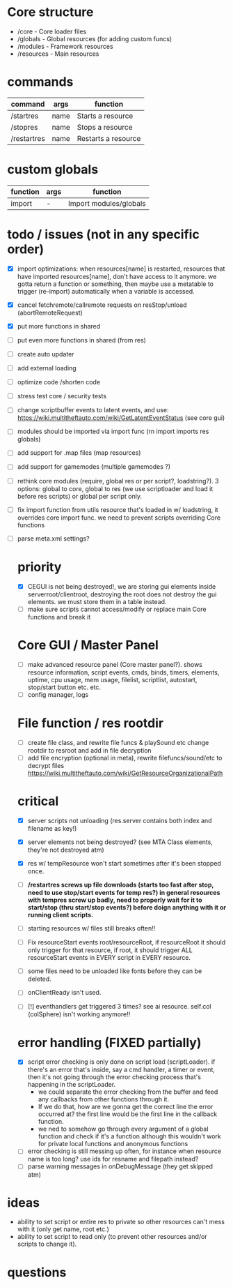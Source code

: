 # Core structure
- /core - Core loader files
- /globals - Global resources (for adding custom funcs)
- /modules - Framework resources
- /resources - Main resources

# commands
| command     | args     | function              |
|-------------|----------|-----------------------|
| /startres   | name     | Starts a resource     |
| /stopres    | name     | Stops a resource      |
| /restartres | name     | Restarts a resource   |

# custom globals
| function    | args     | function               |
|-------------|----------|------------------------|
| import      | -        | Import modules/globals |


# todo / issues (not in any specific order)
- [x] import optimizations: when resources[name] is restarted, resources that have imported resources[name], don't have access to it anymore. we gotta return a function or something, then maybe use a metatable to trigger (re-import) automatically when a variable is accessed.
- [x] cancel fetchremote/callremote requests on resStop/unload (abortRemoteRequest)
- [x] put more functions in shared
- [ ] put even more functions in shared (from res)
- [ ] create auto updater
- [ ] add external loading
- [ ] optimize code /shorten code
- [ ] stress test core / security tests
- [ ] change scriptbuffer events to latent events, and use: https://wiki.multitheftauto.com/wiki/GetLatentEventStatus (see core gui)
- [ ] modules should be imported via import func (rn import imports res globals)
- [ ] add support for .map files (map resources)
- [ ] add support for gamemodes (multiple gamemodes ?)
- [ ] rethink core modules (require, global res or per script?, loadstring?). 3 options: global to core, global to res (we use scriptloader and load it before res scripts) or global per script only.
- [ ] fix import function from utils resource that's loaded in w/ loadstring, it overrides core import func. we need to prevent scripts overriding Core functions
- [ ] parse meta.xml settings?

  # priority
  - [x] CEGUI is not being destroyed!, we are storing gui elements inside serverroot/clientroot, destroying the root does not destroy the gui elements. we must store them in a table instead.
  - [ ] make sure scripts cannot access/modify or replace main Core functions and break it

  # Core GUI / Master Panel
  - [ ] make advanced resource panel (Core master panel?). shows resource information, script events, cmds, binds, timers, elements,
uptime, cpu usage, mem usage, filelist, scriptlist, autostart, stop/start button etc. etc.
  - [ ] config manager, logs

  # File function / res rootdir
  - [ ] create file class, and rewrite file funcs & playSound etc change rootdir to resroot and add in file decryption
  - [ ] add file encryption (optional in meta), rewrite filefuncs/sound/etc to decrypt files
  https://wiki.multitheftauto.com/wiki/GetResourceOrganizationalPath

  # critical
  - [x] server scripts not unloading (res.server contains both index and filename as key!)
  - [x] server elements not being destroyed? (see MTA Class elements, they're not destroyed atm)
  - [x] res w/ tempResource won't start sometimes after it's been stopped once.
  - [ ] **/restartres screws up file downloads (starts too fast after stop, need to use stop/start events for temp res?) in general resources with tempres screw up badly, need to properly wait for it to start/stop (thru start/stop events?) before doign anything with it or running client scripts.**
  - [ ] starting resources w/ files still breaks often!!
  - [ ] Fix resourceStart events root/resourceRoot, if resourceRoot it should only trigger for that resource, if root, it should trigger ALL resourceStart events in EVERY script in EVERY resource.
  - [ ] some files need to be unloaded like fonts before they can be deleted.
  - [ ] onClientReady isn't used.
  - [ ] [!] eventhandlers get triggered 3 times? see ai resource. self.col (colSphere) isn't working anymore!!
  

  # error handling (FIXED partially)
  - [x] script error checking is only done on script load (scriptLoader). if there's an error that's inside, say a cmd handler, a timer or event, then it's not going through the error checking process that's happening in the scriptLoader.
    - we could separate the error checking from the buffer and feed any callbacks from other functions through it.
    - If we do that, how are we gonna get the correct line the error occurred at? the first line would be the first line in the callback function.
    - we ned to somehow go through every argument of a global function and check if it's a function although this wouldn't work for private local functions and anonymous functions
  - [ ] error checking is still messing up often, for instance when resource name is too long? use ids for resname and filepath instead?
  - [ ] parse warning messages in onDebugMessage (they get skipped atm)

# ideas
- ability to set script or entire res to private so other resources can't mess with it (only get name, root etc.)
- ability to set script to read only (to prevent other resources and/or scripts to change it).

# questions


